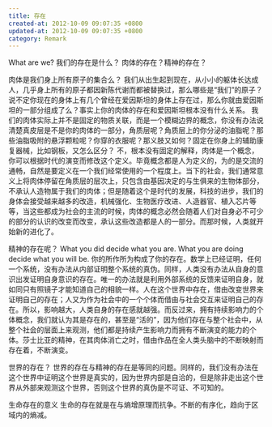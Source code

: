 ```yaml
---
title: 存在
created-at: 2012-10-09 09:07:35 +0800
updated-at: 2012-10-09 09:07:35 +0800
category: Remark
---
```


What are we?
我们的存在是什么？
肉体的存在？精神的存在？

肉体是我们身上所有原子的集合么？
我们从出生起到现在，从小小的躯体长达成人，几乎身上所有的原子都因新陈代谢而都被替换过，那么哪些是“我们”的原子？说不定你现在的身体上有几个曾经在爱因斯坦的身体上存在过，那么你就由爱因斯坦的一部分组成了么？事实上你的肉体的存在和爱因斯坦根本没有什么关系。
我们的肉体实际上并不是固定的物质关联，而是一个模糊边界的概念，你没有办法说清楚真皮层是不是你的肉体的一部分，角质层呢？角质层上的你分泌的油脂呢？那些油脂吸附的悬浮颗粒呢？你穿的衣服呢？那义肢又如何？固定在你身上的辅助康复器械，比如钢板，又怎么区分？
不，根本没有固定的解释，肉体是一个概念，你可以根据时代的演变而修改这个定义。毕竟概念都是人为定义的，为的是交流的通畅，自然是要定义在一个我们经常使用的一个程度上。当下的社会，我们通常意义上将肉体停留在角质层的层次上，只包含由基因决定的与生俱来的生物体部分，不承认人造物属于我们的肉体；但是随着这个是时代的发展，科技的进步，我们的身体会接受越来越多的改造，机械强化、生物医疗改进、人造器官、植入芯片等等，当这些都成为社会的主流的时候，肉体的概念必然会随着人们对自身必不可少的部分的认识的改变而改变，承认这些改造都是人的一部分。而那时候，人类就开始新的进化了。

精神的存在呢？
What you did decide what you are. What you are doing decide what you will be.
你的所作所为构成了你的存在。数学上已经证明，任何一个系统，没有办法从内部证明整个系统的真伪。同样，人类没有办法从自身的意识出发证明自身意识的存在。唯一的办法就是利用外部系统的反馈来证明自身，就如同只有照镜子才能知道自己的相貌一样。人在这个世界中存在，借由改变世界来证明自己的存在；人又为作为社会中的一个个体而借由与社会交互来证明自己的存在。所以，影响越大，人类自身的存在感就越强。而反过来，拥有持续影响力的个体概念，我们就认为其是存在的，甚至是“活的”，因为他们存在与整个社会中，从整个社会的层面上来观测，他们都是持续产生影响力而拥有不断演变的能力的个体。莎士比亚的精神，在其肉体消亡之时，借由作品在全人类头脑中的不断映射而存在着，不断演变。

世界的存在？
世界的存在与精神的存在是等同的问题。同样的，我们没有办法在这个世界中证明这个世界是真实的，因为世界内部是自洽的，但是除非走出这个世界从外部来观测这个世界，否则这个世界的真伪是不可证、不可知的。

生命存在的意义
生命的存在就是在与熵增原理而抗争。不断的有序化，趋向于区域内的熵减。
